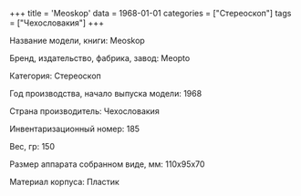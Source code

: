 +++
title = 'Meoskop'
data = 1968-01-01
categories = ["Стереоскоп"]
tags = ["Чехословакия"]
+++

Название модели, книги: Meoskop

Бренд, издательство, фабрика, завод: Meopto

Категория: Стереоскоп

Год производства, начало выпуска модели: 1968

Страна производитель: Чехословакия

Инвентаризационный номер: 185

Вес, гр: 150

Размер аппарата  собранном виде, мм: 110х95х70

Материал корпуса: Пластик

